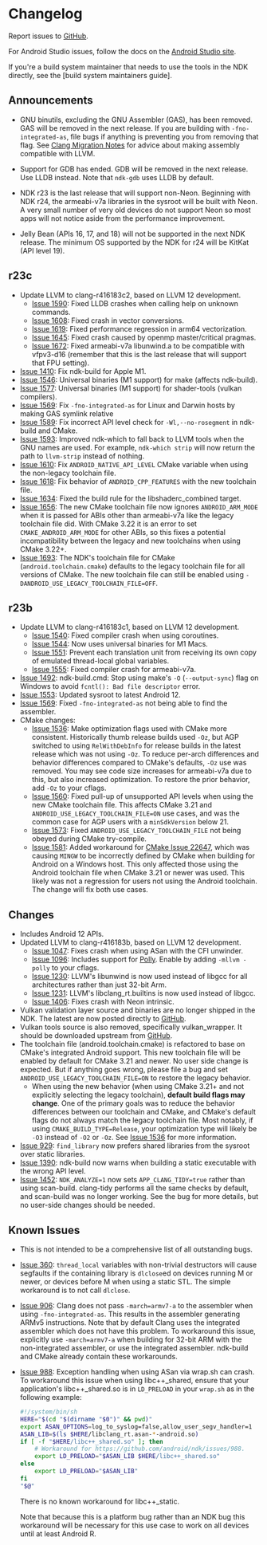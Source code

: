 # Changelog

Report issues to [GitHub].

For Android Studio issues, follow the docs on the [Android Studio site].

If you're a build system maintainer that needs to use the tools in the NDK
directly, see the [build system maintainers guide].

[GitHub]: https://github.com/android/ndk/issues
[Android Studio site]: http://tools.android.com/filing-bugs
[build system maintainers]: https://android.googlesource.com/platform/ndk/+/master/docs/BuildSystemMaintainers.md

## Announcements

* GNU binutils, excluding the GNU Assembler (GAS), has been removed. GAS will be
  removed in the next release. If you are building with `-fno-integrated-as`,
  file bugs if anything is preventing you from removing that flag. See
  [Clang Migration Notes] for advice about making assembly compatible with LLVM.

* Support for GDB has ended. GDB will be removed in the next release. Use LLDB
  instead. Note that `ndk-gdb` uses LLDB by default.

* NDK r23 is the last release that will support non-Neon. Beginning with NDK
  r24, the armeabi-v7a libraries in the sysroot will be built with Neon. A very
  small number of very old devices do not support Neon so most apps will not
  notice aside from the performance improvement.

* Jelly Bean (APIs 16, 17, and 18) will not be supported in the next NDK
  release. The minimum OS supported by the NDK for r24 will be KitKat (API level
  19).

[Clang Migration Notes]: https://android.googlesource.com/platform/ndk/+/master/docs/ClangMigration.md

## r23c

* Update LLVM to clang-r416183c2, based on LLVM 12 development.
  * [Issue 1590]: Fixed LLDB crashes when calling help on unknown commands.
  * [Issue 1608]: Fixed crash in vector conversions.
  * [Issue 1619]: Fixed performance regression in arm64 vectorization.
  * [Issue 1645]: Fixed crash caused by openmp master/critical pragmas.
  * [Issue 1672]: Fixed armeabi-v7a libunwind.a to be compatible with vfpv3-d16
    (remember that this is the last release that will support that FPU setting).
* [Issue 1410]: Fix ndk-build for Apple M1.
* [Issue 1546]: Universal binaries (M1 support) for make (affects ndk-build).
* [Issue 1577]: Universal binaries (M1 support) for shader-tools (vulkan
  compilers).
* [Issue 1569]: Fix `-fno-integrated-as` for Linux and Darwin hosts by making
  GAS symlink relative
* [Issue 1589]: Fix incorrect API level check for `-Wl,--no-rosegment` in
  ndk-build and CMake.
* [Issue 1593]: Improved ndk-which to fall back to LLVM tools when the GNU names
  are used. For example, `ndk-which strip` will now return the path to
  `llvm-strip` instead of nothing.
* [Issue 1610]: Fix `ANDROID_NATIVE_API_LEVEL` CMake variable when using the
  non-legacy toolchain file.
* [Issue 1618]: Fix behavior of `ANDROID_CPP_FEATURES` with the new toolchain
  file.
* [Issue 1634]: Fixed the build rule for the libshaderc_combined target.
* [Issue 1656]: The new CMake toolchain file now ignores `ANDROID_ARM_MODE` when
  it is passed for ABIs other than armeabi-v7a like the legacy toolchain file
  did. With CMake 3.22 it is an error to set `CMAKE_ANDROID_ARM_MODE` for other
  ABIs, so this fixes a potential incompatibility between the legacy and new
  toolchains when using CMake 3.22+.
* [Issue 1693]: The NDK's toolchain file for CMake (`android.toolchain.cmake`)
  defaults to the legacy toolchain file for all versions of CMake. The new
  toolchain file can still be enabled using
  `-DANDROID_USE_LEGACY_TOOLCHAIN_FILE=OFF`.

[Issue 1410]: https://github.com/android/ndk/issues/1410
[Issue 1546]: https://github.com/android/ndk/issues/1546
[Issue 1577]: https://github.com/android/ndk/issues/1577
[Issue 1589]: https://github.com/android/ndk/issues/1589
[Issue 1590]: https://github.com/android/ndk/issues/1590
[Issue 1593]: https://github.com/android/ndk/issues/1593
[Issue 1608]: https://github.com/android/ndk/issues/1608
[Issue 1610]: https://github.com/android/ndk/issues/1610
[Issue 1618]: https://github.com/android/ndk/issues/1618
[Issue 1619]: https://github.com/android/ndk/issues/1619
[Issue 1634]: https://github.com/android/ndk/issues/1634
[Issue 1645]: https://github.com/android/ndk/issues/1645
[Issue 1656]: https://github.com/android/ndk/issues/1656
[Issue 1672]: https://github.com/android/ndk/issues/1672
[Issue 1693]: https://github.com/android/ndk/issues/1693

## r23b

* Update LLVM to clang-r416183c1, based on LLVM 12 development.
  * [Issue 1540]: Fixed compiler crash when using coroutines.
  * [Issue 1544]: Now uses universal binaries for M1 Macs.
  * [Issue 1551]: Prevent each translation unit from receiving its own copy of
    emulated thread-local global variables.
  * [Issue 1555]: Fixed compiler crash for armeabi-v7a.
* [Issue 1492]: ndk-build.cmd: Stop using make's `-O` (`--output-sync`) flag on
  Windows to avoid `fcntl(): Bad file descriptor` error.
* [Issue 1553]: Updated sysroot to latest Android 12.
* [Issue 1569]: Fixed `-fno-integrated-as` not being able to find the assembler.
* CMake changes:
  * [Issue 1536]: Make optimization flags used with CMake more consistent.
    Historically thumb release builds used `-Oz`, but AGP switched to using
    `RelWithDebInfo` for release builds in the latest release which was not
    using `-Oz`. To reduce per-arch differences and behavior differences
    compared to CMake's defaults, `-Oz` use was removed. You may see code size
    increases for armeabi-v7a due to this, but also increased optimization. To
    restore the prior behavior, add `-Oz` to your cflags.
  * [Issue 1560]: Fixed pull-up of unsupported API levels when using the new
    CMake toolchain file. This affects CMake 3.21 and
    `ANDROID_USE_LEGACY_TOOLCHAIN_FILE=ON` use cases, and was the common case
    for AGP users with a `minSdkVersion` below 21.
  * [Issue 1573]: Fixed `ANDROID_USE_LEGACY_TOOLCHAIN_FILE` not being obeyed
    during CMake try-compile.
  * [Issue 1581]: Added workaround for [CMake Issue 22647], which was causing
    `MINGW` to be incorrectly defined by CMake when building for Android on a
    Windows host. This only affected those using the Android toolchain file when
    CMake 3.21 or newer was used. This likely was not a regression for users not
    using the Android toolchain. The change will fix both use cases.

[CMake Issue 22647]: https://gitlab.kitware.com/cmake/cmake/-/issues/22647
[Issue 1492]: https://github.com/android/ndk/issues/1492
[Issue 1536]: https://github.com/android/ndk/issues/1536
[Issue 1540]: https://github.com/android/ndk/issues/1540
[Issue 1544]: https://github.com/android/ndk/issues/1544
[Issue 1551]: https://github.com/android/ndk/issues/1551
[Issue 1553]: https://github.com/android/ndk/issues/1553
[Issue 1555]: https://github.com/android/ndk/issues/1555
[Issue 1560]: https://github.com/android/ndk/issues/1560
[Issue 1569]: https://github.com/android/ndk/issues/1569
[Issue 1573]: https://github.com/android/ndk/issues/1573
[Issue 1581]: https://github.com/android/ndk/issues/1581

## Changes

* Includes Android 12 APIs.
* Updated LLVM to clang-r416183b, based on LLVM 12 development.
  * [Issue 1047]: Fixes crash when using ASan with the CFI unwinder.
  * [Issue 1096]: Includes support for [Polly]. Enable by adding `-mllvm -polly`
    to your cflags.
  * [Issue 1230]: LLVM's libunwind is now used instead of libgcc for all
    architectures rather than just 32-bit Arm.
  * [Issue 1231]: LLVM's libclang_rt.builtins is now used instead of libgcc.
  * [Issue 1406]: Fixes crash with Neon intrinsic.
* Vulkan validation layer source and binaries are no longer shipped in the NDK.
  The latest are now posted directly to [GitHub](https://github.com/KhronosGroup/Vulkan-ValidationLayers/releases).
* Vulkan tools source is also removed, specifically vulkan_wrapper.
  It should be downloaded upstream from [GitHub](https://github.com/KhronosGroup/Vulkan-Tools).
* The toolchain file (android.toolchain.cmake) is refactored to base on CMake's
  integrated Android support. This new toolchain file will be enabled by default
  for CMake 3.21 and newer. No user side change is expected. But if anything goes
  wrong, please file a bug and set `ANDROID_USE_LEGACY_TOOLCHAIN_FILE=ON` to
  restore the legacy behavior.
    * When using the new behavior (when using CMake 3.21+ and not explicitly
      selecting the legacy toolchain), **default build flags may change**. One
      of the primary goals was to reduce the behavior differences between our
      toolchain and CMake, and CMake's default flags do not always match the
      legacy toolchain file. Most notably, if using `CMAKE_BUILD_TYPE=Release`,
      your optimization type will likely be `-O3` instead of `-O2` or `-Oz`. See
      [Issue 1536] for more information.
* [Issue 929]: `find_library` now prefers shared libraries from the sysroot over
  static libraries.
* [Issue 1390]: ndk-build now warns when building a static executable with the
  wrong API level.
* [Issue 1452]: `NDK_ANALYZE=1` now sets `APP_CLANG_TIDY=true` rather than using
  scan-build. clang-tidy performs all the same checks by default, and scan-build
  was no longer working. See the bug for more details, but no user-side changes
  should be needed.

[Issue 929]: https://github.com/android/ndk/issues/929
[Issue 1047]: https://github.com/android/ndk/issues/1047
[Issue 1096]: https://github.com/android/ndk/issues/1096
[Issue 1230]: https://github.com/android/ndk/issues/1230
[Issue 1231]: https://github.com/android/ndk/issues/1231
[Issue 1390]: https://github.com/android/ndk/issues/1390
[Issue 1406]: https://github.com/android/ndk/issues/1406
[Issue 1452]: https://github.com/android/ndk/issues/1452
[Issue 1536]: https://github.com/android/ndk/issues/1536
[Polly]: https://polly.llvm.org/

## Known Issues

* This is not intended to be a comprehensive list of all outstanding bugs.
* [Issue 360]: `thread_local` variables with non-trivial destructors will cause
  segfaults if the containing library is `dlclose`ed on devices running M or
  newer, or devices before M when using a static STL. The simple workaround is
  to not call `dlclose`.
* [Issue 906]: Clang does not pass `-march=armv7-a` to the assembler when using
  `-fno-integrated-as`. This results in the assembler generating ARMv5
  instructions. Note that by default Clang uses the integrated assembler which
  does not have this problem. To workaround this issue, explicitly use
  `-march=armv7-a` when building for 32-bit ARM with the non-integrated
  assembler, or use the integrated assembler. ndk-build and CMake already
  contain these workarounds.
* [Issue 988]: Exception handling when using ASan via wrap.sh can crash. To
  workaround this issue when using libc++_shared, ensure that your
  application's libc++_shared.so is in `LD_PRELOAD` in your `wrap.sh` as in the
  following example:

  ```bash
  #!/system/bin/sh
  HERE="$(cd "$(dirname "$0")" && pwd)"
  export ASAN_OPTIONS=log_to_syslog=false,allow_user_segv_handler=1
  ASAN_LIB=$(ls $HERE/libclang_rt.asan-*-android.so)
  if [ -f "$HERE/libc++_shared.so" ]; then
      # Workaround for https://github.com/android/ndk/issues/988.
      export LD_PRELOAD="$ASAN_LIB $HERE/libc++_shared.so"
  else
      export LD_PRELOAD="$ASAN_LIB"
  fi
  "$@"
   ```

  There is no known workaround for libc++_static.

  Note that because this is a platform bug rather than an NDK bug this
  workaround will be necessary for this use case to work on all devices until
  at least Android R.

[Issue 360]: https://github.com/android/ndk/issues/360
[Issue 906]: https://github.com/android/ndk/issues/906
[Issue 988]: https://github.com/android/ndk/issues/988
